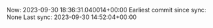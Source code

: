 Now: 2023-09-30 18:36:31.040014+00:00 Earliest commit since sync: None Last sync: 2023-09-30 14:52:04+00:00

